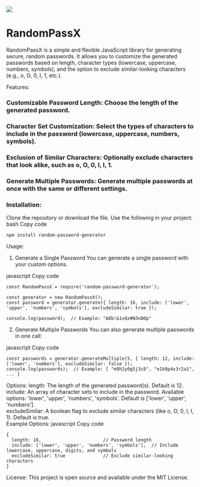 <img src="https://github.com/user-attachments/assets/4b711a3b-341d-4096-8e95-6a85aa497a71"/>

# RandomPassX
RandomPassX is a simple and flexible JavaScript library for generating secure, random passwords. It allows you to customize the generated passwords based on length, character types (lowercase, uppercase, numbers, symbols), and the option to exclude similar-looking characters (e.g., o, O, 0, I, 1, etc.).

Features:
### Customizable Password Length: Choose the length of the generated password.
### Character Set Customization: Select the types of characters to include in the password (lowercase, uppercase, numbers, symbols).
### Exclusion of Similar Characters: Optionally exclude characters that look alike, such as o, O, 0, l, I, 1.
### Generate Multiple Passwords: Generate multiple passwords at once with the same or different settings.
### Installation:
Clone the repository or download the file.
Use the following in your project:
bash
Copy code
```
npm install random-password-generator
```

Usage:
1. Generate a Single Password
You can generate a single password with your custom options.

javascript
Copy code
```
const RandomPassX = require('random-password-generator');

const generator = new RandomPassX();
const password = generator.generate({ length: 16, include: ['lower', 'upper', 'numbers', 'symbols'], excludeSimilar: true });

console.log(password);  // Example: "A8b!&1vQz#N3nD0p"

```
2. Generate Multiple Passwords
You can also generate multiple passwords in one call:

javascript
Copy code
```
const passwords = generator.generateMultiple(5, { length: 12, include: ['lower', 'numbers'], excludeSimilar: false });
console.log(passwords);  // Example: [ "m9h2y0g5j3c8", "e1k9p4x3r2a1", ... ]
```
Options:
length: The length of the generated password(s). Default is 12. <br/>
include: An array of character sets to include in the password. Available options: 'lower', 'upper', 'numbers', 'symbols'. Default is ['lower', 'upper', 'numbers'].  <br/>
excludeSimilar: A boolean flag to exclude similar characters (like o, O, 0, l, I, 1). Default is true.  <br/>
Example Options:
javascript
Copy code
```
{
  length: 16,                       // Password length
  include: ['lower', 'upper', 'numbers', 'symbols'],  // Include lowercase, uppercase, digits, and symbols
  excludeSimilar: true              // Exclude similar-looking characters
}
```
License:
This project is open source and available under the MIT License.

